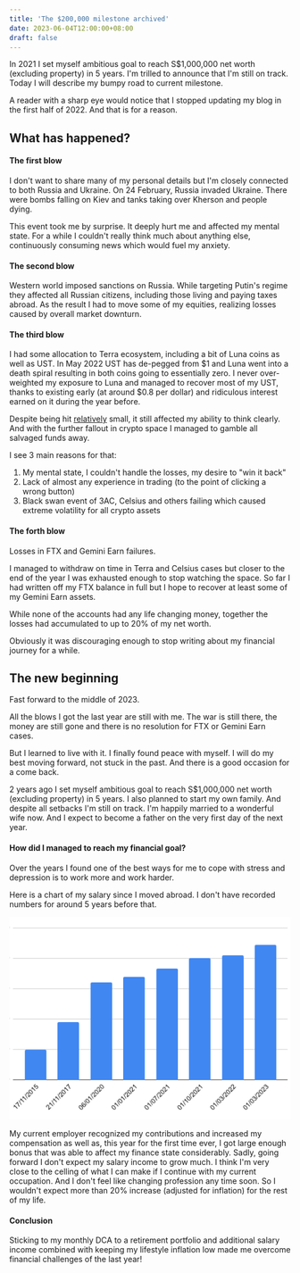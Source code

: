 ```yaml
---
title: 'The $200,000 milestone archived'
date: 2023-06-04T12:00:00+08:00
draft: false
---
```


In 2021 I set myself ambitious goal to reach S$1,000,000 net worth (excluding property) in 5 years. I'm trilled to announce that I'm still on track. Today I will describe my bumpy road to current milestone.

<!--more-->

A reader with a sharp eye would notice that I stopped updating my blog in the first half of 2022. And that is for a reason.

## What has happened?

#### The first blow

I don't want to share many of my personal details but I'm closely connected to both Russia and Ukraine. On 24 February, Russia invaded Ukraine. There were bombs falling on Kiev and tanks taking over Kherson and people dying.

This event took me by surprise. It deeply hurt me and affected my mental state. For a while I couldn't really think much about anything else, continuously consuming news which would fuel my anxiety.

#### The second blow

Western world imposed sanctions on Russia. While targeting Putin's regime they affected all Russian citizens, including those living and paying taxes abroad. As the result I had to move some of my equities, realizing losses caused by overall market downturn.

#### The third blow

I had some allocation to Terra ecosystem, including a bit of Luna coins as well as UST. In May 2022 UST has de-pegged from $1 and Luna went into a death spiral resulting in both coins going to essentially zero. I never over-weighted my exposure to Luna and managed to recover most of my UST, thanks to existing early (at around $0.8 per dollar) and ridiculous interest earned on it during the year before.

Despite being hit [relatively](https://kpo-and-czm.blogspot.com/2022/05/we-lost-2-million-sgd-in-collapse-of-terra-luna.html) small, it still affected my ability to think clearly. And with the further fallout in crypto space I managed to gamble all salvaged funds away.

I see 3 main reasons for that:

1. My mental state, I couldn't handle the losses, my desire to "win it back"
2. Lack of almost any experience in trading (to the point of clicking a wrong button)
3. Black swan event of 3AC, Celsius and others failing which caused extreme volatility for all crypto assets

#### The forth blow

Losses in FTX and Gemini Earn failures.

I managed to withdraw on time in Terra and Celsius cases but closer to the end of the year I was exhausted enough to stop watching the space. So far I had written off my FTX balance in full but I hope to recover at least some of my Gemini Earn assets.

While none of the accounts had any life changing money, together the losses had accumulated to up to 20% of my net worth.

Obviously it was discouraging enough to stop writing about my financial journey for a while.

## The new beginning

Fast forward to the middle of 2023.

All the blows I got the last year are still with me. The war is still there, the money are still gone and there is no resolution for FTX or Gemini Earn cases.

But I learned to live with it. I finally found peace with myself. I will do my best moving forward, not stuck in the past. And there is a good occasion for a come back.

2 years ago I set myself ambitious goal to reach S$1,000,000 net worth (excluding property) in 5 years. I also planned to start my own family. And despite all setbacks I'm still on track. I'm happily married to a wonderful wife now. And I expect to become a father on the very first day of the next year.

#### How did I managed to reach my financial goal?

Over the years I found one of the best ways for me to cope with stress and depression is to work more and work harder.

Here is a chart of my salary since I moved abroad. I don't have recorded numbers for around 5 years before that.

![Salary chart](/images/salary-chart-2015-2023.png)

My current employer recognized my contributions and increased my compensation as well as, this year for the first time ever, I got large enough bonus that was able to affect my finance state considerably. Sadly, going forward I don't expect my salary income to grow much. I think I'm very close to the celling of what I can make if I continue with my current occupation. And I don't feel like changing profession any time soon. So I wouldn't expect more than 20% increase (adjusted for inflation) for the rest of my life.

#### Conclusion

Sticking to my monthly DCA to a retirement portfolio and additional salary income combined with keeping my lifestyle inflation low made me overcome financial challenges of the last year!
